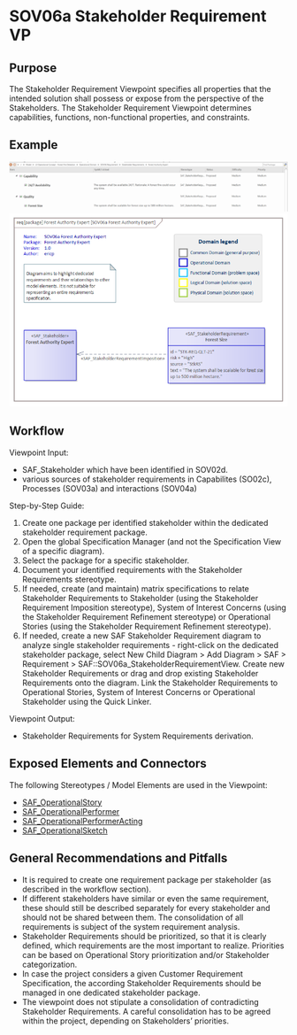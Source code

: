 # SOV06a Stakeholder Requirement VP

## Purpose
The Stakeholder Requirement Viewpoint specifies all properties that the intended solution shall possess or expose from the perspective of the Stakeholders. The Stakeholder Requirement Viewpoint determines capabilities, functions, non-functional properties, and constraints.

## Example
![SOV06a](../pics/SOV06a-example1.png)
![SOV06a](../pics/SOV06a-example2.png)

## Workflow
Viewpoint Input:
* SAF_Stakeholder which have been identified in SOV02d.
* various sources of stakeholder requirements in Capabilites (SO02c), Processes (SOV03a) and interactions (SOV04a)

Step-by-Step Guide:
1.  Create one package per identified stakeholder within the dedicated stakeholder requirement package.
2.	Open the global Specification Manager (and not the Specification View of a specific diagram).
3.	Select the package for a specific stakeholder.
4.	Document your identified requirements with the Stakeholder Requirements stereotype.
6.	If needed, create (and maintain) matrix specifications to relate Stakeholder Requirements to Stakeholder (using the Stakeholder Requirement Imposition stereotype), System of Interest Concerns (using the Stakeholder Requirement Refinement stereotype) or Operational Stories (using the Stakeholder Requirement Refinement stereotype).
7.	If needed, create a new SAF Stakeholder Requirement diagram to analyze single stakeholder requirements - right-click on the dedicated stakeholder package, select New Child Diagram > Add Diagram > SAF > Requirement > SAF::SOV06a_StakeholderRequirementView. Create new Stakeholder Requirements or drag and drop existing Stakeholder Requirements onto the diagram. Link the Stakeholder Requirements to Operational Stories, System of Interest Concerns or Operational Stakeholder using the Quick Linker.

Viewpoint Output:
* Stakeholder Requirements for System Requirements derivation.

## Exposed Elements and Connectors
The following Stereotypes / Model Elements are used in the Viewpoint:
* [SAF_OperationalStory](https://github.com/GfSE/SAF-Specification/blob/TdSE2023/stereotypes.md#SAF_OperationalStory)
* [SAF_OperationalPerformer](https://github.com/GfSE/SAF-Specification/blob/TdSE2023/stereotypes.md#SAF_OperationalPerformer)
* [SAF_OperationalPerformerActing](https://github.com/GfSE/SAF-Specification/blob/TdSE2023/stereotypes.md#SAF_OperationalPerformerActing)
* [SAF_OperationalSketch](https://github.com/GfSE/SAF-Specification/blob/TdSE2023/stereotypes.md#SAF_OperationalSketch)

## General Recommendations and Pitfalls
* It is required to create one requirement package per stakeholder (as described in the workflow section).
* If different stakeholders have similar or even the same requirement, these should still be described separately for every stakeholder and should not be shared between them. The consolidation of all requirements is subject of the system requirement analysis.
* Stakeholder Requirements should be prioritized, so that it is clearly defined, which requirements are the most important to realize. Priorities can be based on Operational Story prioritization and/or Stakeholder categorization.
* In case the project considers a given Customer Requirement Specification, the according Stakeholder Requirements should be managed in one dedicated stakeholder package.
* The viewpoint does not stipulate a consolidation of contradicting Stakeholder Requirements. A careful consolidation has to be agreed within the project, depending on Stakeholders’ priorities.
